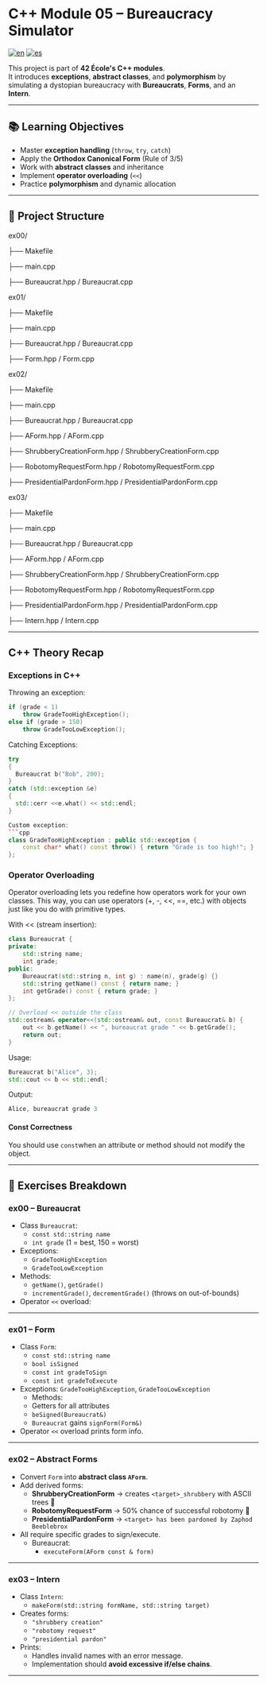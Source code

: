 # C++ Module 05 – Bureaucracy Simulator

[![en](https://img.shields.io/badge/lang-English-blue.svg)](README.md)
[![es](https://img.shields.io/badge/lang-Español-red.svg)](README.es.md)


This project is part of **42 École's C++ modules**.  
It introduces **exceptions**, **abstract classes**, and **polymorphism** by simulating a dystopian bureaucracy with **Bureaucrats**, **Forms**, and an **Intern**.

---

## 📚 Learning Objectives

- Master **exception handling** (`throw`, `try`, `catch`)
- Apply the **Orthodox Canonical Form** (Rule of 3/5)
- Work with **abstract classes** and inheritance
- Implement **operator overloading** (`<<`)
- Practice **polymorphism** and dynamic allocation

---

## 📂 Project Structure

ex00/

├── Makefile

├── main.cpp

├── Bureaucrat.hpp / Bureaucrat.cpp

ex01/

├── Makefile

├── main.cpp

├── Bureaucrat.hpp / Bureaucrat.cpp

├── Form.hpp / Form.cpp

ex02/

├── Makefile

├── main.cpp

├── Bureaucrat.hpp / Bureaucrat.cpp

├── AForm.hpp / AForm.cpp

├── ShrubberyCreationForm.hpp / ShrubberyCreationForm.cpp

├── RobotomyRequestForm.hpp / RobotomyRequestForm.cpp

├── PresidentialPardonForm.hpp / PresidentialPardonForm.cpp

ex03/

├── Makefile

├── main.cpp

├── Bureaucrat.hpp / Bureaucrat.cpp

├── AForm.hpp / AForm.cpp

├── ShrubberyCreationForm.hpp / ShrubberyCreationForm.cpp

├── RobotomyRequestForm.hpp / RobotomyRequestForm.cpp

├── PresidentialPardonForm.hpp / PresidentialPardonForm.cpp

├── Intern.hpp / Intern.cpp


---

## C++ Theory Recap

### Exceptions in C++
Throwing an exception:
```cpp
if (grade < 1)
    throw GradeTooHighException();
else if (grade > 150)
    throw GradeTooLowException();
```

Catching Exceptions:
```cpp
try 
{
  Bureaucrat b("Bob", 200);
}
catch (std::exception &e)
{
  std::cerr <<e.what() << std::endl;
}

Custom exception:
```cpp
class GradeTooHighException : public std::exception {
    const char* what() const throw() { return "Grade is too high!"; }
};
```

### Operator Overloading
Operator overloading lets you redefine how operators work for your own classes.
This way, you can use operators (+, -, <<, ==, etc.) with objects just like you do with primitive types.

With << (stream insertion):
```cpp
class Bureaucrat {
private:
    std::string name;
    int grade;
public:
    Bureaucrat(std::string n, int g) : name(n), grade(g) {}
    std::string getName() const { return name; }
    int getGrade() const { return grade; }
};

// Overload << outside the class
std::ostream& operator<<(std::ostream& out, const Bureaucrat& b) {
    out << b.getName() << ", bureaucrat grade " << b.getGrade();
    return out;
}

```

Usage:
```cpp
Bureaucrat b("Alice", 3);
std::cout << b << std::endl;
```

Output:
```cpp
Alice, bureaucrat grade 3
```

#### Const Correctness
You should use ```const```when an attribute or method should not modify the object.

---

## 📝 Exercises Breakdown

### **ex00 – Bureaucrat**
- Class `Bureaucrat`:
    - `const std::string name`
    - `int grade` (1 = best, 150 = worst)
- Exceptions:
    - `GradeTooHighException`
    - `GradeTooLowException`
- Methods:
    - `getName()`, `getGrade()`
    - `incrementGrade()`, `decrementGrade()` (throws on out-of-bounds)
- Operator `<<` overload:


---

### **ex01 – Form**
- Class `Form`:
  -  `const std::string name`
  - `bool isSigned`
  - `const int gradeToSign`
  - `const int gradeToExecute`
- Exceptions: `GradeTooHighException`, `GradeTooLowException`
  - Methods:
  - Getters for all attributes
  - `beSigned(Bureaucrat&)`
  - `Bureaucrat` gains `signForm(Form&)`
- Operator `<<` overload prints form info.

---

### **ex02 – Abstract Forms**
- Convert `Form` into **abstract class `AForm`**.
- Add derived forms:
  - **ShrubberyCreationForm** → creates `<target>_shrubbery` with ASCII trees 🌳
  - **RobotomyRequestForm** → 50% chance of successful robotomy 🤖
  - **PresidentialPardonForm** → `<target> has been pardoned by Zaphod Beeblebrox`
- All require specific grades to sign/execute.
  - Bureaucrat:
    - `executeForm(AForm const & form)`

---

### **ex03 – Intern**
- Class `Intern`:
  - `makeForm(std::string formName, std::string target)`
- Creates forms:
  - `"shrubbery creation"`
  - `"robotomy request"`
  - `"presidential pardon"`
- Prints:
  - Handles invalid names with an error message.
  - Implementation should **avoid excessive if/else chains**.

---
